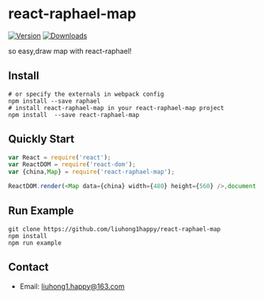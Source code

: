 # react-raphael-map

[![Version](https://img.shields.io/npm/v/react-raphael-map.svg)](https://www.npmjs.com/package/react-raphael-map)
[![Downloads](https://img.shields.io/npm/dt/react-raphael-map.svg)](https://www.npmjs.com/package/react-raphael-map)

so easy,draw map with react-raphael!

## Install
    
	# or specify the externals in webpack config
	npm install --save raphael
	# install react-raphael-map in your react-raphael-map project
    npm install  --save react-raphael-map
    
## Quickly Start

``` js
var React = require('react');
var ReactDOM = require('react-dom');
var {china,Map} = require('react-raphael-map');

ReactDOM.render(<Map data={china} width={480} height={560} />,document.getElementById("react-container"));
```

## Run Example

    git clone https://github.com/liuhong1happy/react-raphael-map
    npm install
    npm run example

## Contact

- Email: [liuhong1.happy@163.com](mailto:liuhong1.happy@163.com)